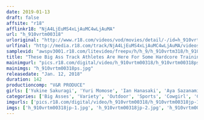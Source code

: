 ```yaml
---
date: 2019-01-13
draft: false
affsite: "r18"
afflinkr18: "NjA4LjEuMS4xLjAuMC4wLjAuMA"
url: "h_910vrtm00318"
urloriginal: "http://www.r18.com/videos/vod/movies/detail/-/id=h_910vrtm00318"
urlfinal: "http://media.r18.com/track/NjA4LjEuMS4xLjAuMC4wLjAuMA/videos/vod/movies/detail/-/id=h_910vrtm00318"
samplevid: "awspv3001.r18.com/litevideo/freepv/h/h_9/h_910vrtm318/h_910vrtm318_dmb_w.mp4"
title: "These Big Ass Track Athletes Are Here For Some Hardcore Training! When Their Hot And Sensual Bodies Are Put Through Grueling Workouts, Their Lust Cannot Be Satisfied, So As Their Coach, I Decided To Pump Them Raw! But One Creampie Would Never Be Enough For These Hot And Sweaty Bodies, So I Creampie Fucked Their Pussies Over And Over Again!"
mainimgurl: "pics.r18.com/digital/video/h_910vrtm00318/h_910vrtm00318ps.jpg"
mainimgs: "h_910vrtm00318ps.jpg"
releasedate: "Jan. 12, 2018"
duration: 142
productioncomp: "V&R PRODUCE"
girls: ['Yukine Sakuragi', 'Yuri Momose', 'Ian Hanasaki', 'Aya Sazanami']
categories: ['Big Asses', 'Variety', 'Outdoor', 'Sports', 'Cowgirl', 'Creampie', 'Sweating', 'Hi-Def']
imgurls: ['pics.r18.com/digital/video/h_910vrtm00318/h_910vrtm00318jp-1.jpg', 'pics.r18.com/digital/video/h_910vrtm00318/h_910vrtm00318jp-2.jpg', 'pics.r18.com/digital/video/h_910vrtm00318/h_910vrtm00318jp-3.jpg', 'pics.r18.com/digital/video/h_910vrtm00318/h_910vrtm00318jp-4.jpg', 'pics.r18.com/digital/video/h_910vrtm00318/h_910vrtm00318jp-5.jpg', 'pics.r18.com/digital/video/h_910vrtm00318/h_910vrtm00318jp-6.jpg', 'pics.r18.com/digital/video/h_910vrtm00318/h_910vrtm00318jp-7.jpg', 'pics.r18.com/digital/video/h_910vrtm00318/h_910vrtm00318jp-8.jpg', 'pics.r18.com/digital/video/h_910vrtm00318/h_910vrtm00318jp-9.jpg', 'pics.r18.com/digital/video/h_910vrtm00318/h_910vrtm00318jp-10.jpg', 'pics.r18.com/digital/video/h_910vrtm00318/h_910vrtm00318jp-11.jpg', 'pics.r18.com/digital/video/h_910vrtm00318/h_910vrtm00318jp-12.jpg', 'pics.r18.com/digital/video/h_910vrtm00318/h_910vrtm00318jp-13.jpg', 'pics.r18.com/digital/video/h_910vrtm00318/h_910vrtm00318jp-14.jpg', 'pics.r18.com/digital/video/h_910vrtm00318/h_910vrtm00318jp-15.jpg', 'pics.r18.com/digital/video/h_910vrtm00318/h_910vrtm00318jp-16.jpg', 'pics.r18.com/digital/video/h_910vrtm00318/h_910vrtm00318jp-17.jpg', 'pics.r18.com/digital/video/h_910vrtm00318/h_910vrtm00318jp-18.jpg', 'pics.r18.com/digital/video/h_910vrtm00318/h_910vrtm00318jp-19.jpg', 'pics.r18.com/digital/video/h_910vrtm00318/h_910vrtm00318jp-20.jpg']
imgs: ['h_910vrtm00318jp-1.jpg', 'h_910vrtm00318jp-2.jpg', 'h_910vrtm00318jp-3.jpg', 'h_910vrtm00318jp-4.jpg', 'h_910vrtm00318jp-5.jpg', 'h_910vrtm00318jp-6.jpg', 'h_910vrtm00318jp-7.jpg', 'h_910vrtm00318jp-8.jpg', 'h_910vrtm00318jp-9.jpg', 'h_910vrtm00318jp-10.jpg', 'h_910vrtm00318jp-11.jpg', 'h_910vrtm00318jp-12.jpg', 'h_910vrtm00318jp-13.jpg', 'h_910vrtm00318jp-14.jpg', 'h_910vrtm00318jp-15.jpg', 'h_910vrtm00318jp-16.jpg', 'h_910vrtm00318jp-17.jpg', 'h_910vrtm00318jp-18.jpg', 'h_910vrtm00318jp-19.jpg', 'h_910vrtm00318jp-20.jpg']
---
```

